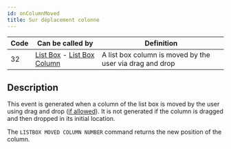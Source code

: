 ```yaml
---
id: onColumnMoved
title: Sur déplacement colonne
---
```


| Code | Can be called by                                                                                                  | Definition                                               |
| ---- | ----------------------------------------------------------------------------------------------------------------- | -------------------------------------------------------- |
| 32   | [List Box](FormObjects/listbox_overview.md) - [List Box Column](FormObjects/listbox_overview.md#list-box-columns) | A list box column is moved by the user via drag and drop |


## Description

This event is generated when a column of the list box is moved by the user using drag and drop ([if allowed](FormObjects/propertiesListBox.html#locked-columns-and-static-columns)). It is not generated if the column is dragged and then dropped in its initial location.

The `LISTBOX MOVED COLUMN NUMBER` command returns the new position of the column. 